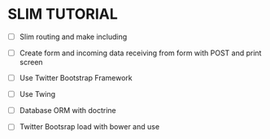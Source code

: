 SLIM TUTORIAL
=======
- [ ] Slim routing and make including

- [ ] Create form and incoming data receiving from form with POST and print screen

- [ ] Use Twitter Bootstrap Framework

- [ ] Use Twing

- [ ] Database ORM with doctrine

- [ ] Twitter Bootsrap load with bower and use
